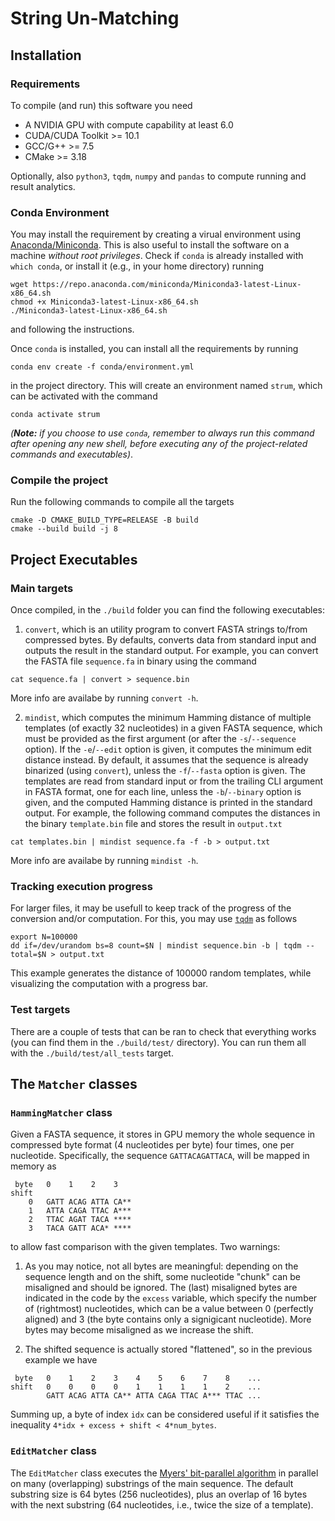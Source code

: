 String Un-Matching
==================

Installation
------------

### Requirements 

To compile (and run) this software you need

 - A NVIDIA GPU with compute capability at least 6.0
 - CUDA/CUDA Toolkit >= 10.1
 - GCC/G++ >= 7.5
 - CMake >= 3.18

Optionally, also `python3`, `tqdm`, `numpy` and `pandas` to compute running and result analytics.

### Conda Environment

You may install the requirement by creating a virual environment using [Anaconda/Miniconda](https://docs.conda.io/projects/conda/en/latest/). This is also useful to install the software on a machine *without root privileges*. Check if `conda` is already installed with `which conda`, or install it (e.g., in your home directory) running
```
wget https://repo.anaconda.com/miniconda/Miniconda3-latest-Linux-x86_64.sh
chmod +x Miniconda3-latest-Linux-x86_64.sh
./Miniconda3-latest-Linux-x86_64.sh
```
and following the instructions.

Once `conda` is installed, you can install all the requirements by running
```
conda env create -f conda/environment.yml
```
in the project directory. This will create an environment named `strum`, which can be activated with the command
```
conda activate strum
```
*(**Note:** if you choose to use `conda`, remember to always run this command after opening any new shell, before executing any of the project-related commands and executables)*.

### Compile the project

Run the following commands to compile all the targets
```
cmake -D CMAKE_BUILD_TYPE=RELEASE -B build
cmake --build build -j 8
```

Project Executables
-------------------

### Main targets

Once compiled, in the `./build` folder you can find the following executables:

 1. `convert`, which is an utility program to convert FASTA strings to/from compressed bytes. By defaults, converts data from standard input and outputs the result in the standard output. For example, you can convert the FASTA file `sequence.fa` in binary using the command
 ```
 cat sequence.fa | convert > sequence.bin
 ```
 More info are availabe by running `convert -h`.

 2. `mindist`, which computes the minimum Hamming distance of multiple templates (of exactly 32 nucleotides) in a given FASTA sequence, which must be provided as the first argument (or after the `-s`/`--sequence` option). If the `-e`/`--edit` option is given, it computes the minimum edit distance instead. By default, it assumes that the sequence is already binarized (using `convert`), unless the `-f`/`--fasta` option is given. The templates are read from standard input or from the trailing CLI argument in FASTA format, one for each line, unless the `-b`/`--binary` option is given, and the computed Hamming distance is printed in the standard output. For example, the following command computes the distances in the binary `template.bin` file and stores the result in `output.txt`
 ```
 cat templates.bin | mindist sequence.fa -f -b > output.txt
 ```
 More info are availabe by running `mindist -h`.

### Tracking execution progress

For larger files, it may be usefull to keep track of the progress of the conversion and/or computation. For this, you may use [`tqdm`](https://tqdm.github.io/) as follows
```
export N=100000
dd if=/dev/urandom bs=8 count=$N | mindist sequence.bin -b | tqdm --total=$N > output.txt
```
This example generates the distance of 100000 random templates, while visualizing the computation with a progress bar.

### Test targets

There are a couple of tests that can be ran to check that everything works (you can find them in the `./build/test/` directory). You can run them all with the `./build/test/all_tests` target.

The `Matcher` classes
---------------------

### `HammingMatcher` class

Given a FASTA sequence, it stores in GPU memory the whole sequence in compressed byte format (4 nucleotides per byte) four times, one per nucleotide. Specifically, the sequence `GATTACAGATTACA`, will be mapped in memory as
```
 byte   0    1    2    3
shift
    0   GATT ACAG ATTA CA**
    1   ATTA CAGA TTAC A***
    2   TTAC AGAT TACA ****
    3   TACA GATT ACA* ****
```
to allow fast comparison with the given templates. Two warnings:

 1. As you may notice, not all bytes are meaningful: depending on the sequence length and on the shift, some nucleotide "chunk" can be misaligned and should be ignored. The (last) misaligned bytes are indicated in the code by the `excess` variable, which specify the number of (rightmost) nucleotides, which can be a value between 0 (perfectly aligned) and 3 (the byte contains only a signigicant nucleotide). More bytes may become misaligned as we increase the shift. 

 2. The shifted sequence is actually stored "flattened", so in the previous example we have
 ```
  byte   0    1    2    3    4    5    6    7    8    ...
 shift   0    0    0    0    1    1    1    1    2    ...
         GATT ACAG ATTA CA** ATTA CAGA TTAC A*** TTAC ...
 ```
 
Summing up, a byte of index `idx` can be considered useful if it satisfies the inequality `4*idx + excess + shift < 4*num_bytes`.

### `EditMatcher` class

The `EditMatcher` class executes the [Myers' bit-parallel algorithm](https://dl.acm.org/doi/abs/10.1145/316542.316550) in parallel on many (overlapping) substrings of the main sequence. The default substring size is 64 bytes (256 nucleotides), plus an overlap of 16 bytes with the next substring (64 nucleotides, i.e., twice the size of a template).
